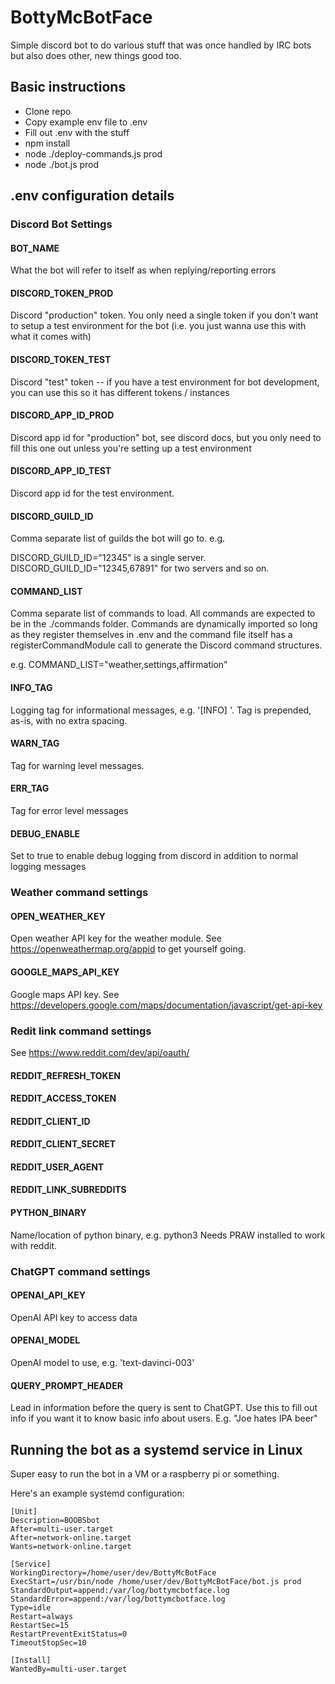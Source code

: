 # BottyMcBotFace

Simple discord bot to do various stuff that was once handled by IRC bots but also does other, new things good too.

## Basic instructions
- Clone repo
- Copy example env file to .env
- Fill out .env with the stuff
- npm install
- node ./deploy-commands.js prod
- node ./bot.js prod

## .env configuration details

### Discord Bot Settings

#### BOT_NAME
What the bot will refer to itself as when replying/reporting errors

#### DISCORD_TOKEN_PROD
Discord "production" token.  You only need a single token if you don't want to setup a test environment for the bot (i.e. you just wanna use this with what it comes with)

#### DISCORD_TOKEN_TEST
Discord "test" token -- if you have a test environment for bot development, you can use this so it has different tokens / instances

#### DISCORD_APP_ID_PROD
Discord app id for "production" bot, see discord docs, but you only need to fill this one out unless you're setting up a test environment

#### DISCORD_APP_ID_TEST
Discord app id for the test environment.

#### DISCORD_GUILD_ID
Comma separate list of guilds the bot will go to.  e.g.

DISCORD_GUILD_ID="12345" is a single server.  
DISCORD_GUILD_ID="12345,67891" for two servers and so on.

#### COMMAND_LIST
Comma separate list of commands to load.  All commands are expected to be in the ./commands folder.  Commands are dynamically imported so long as they register themselves in .env and the command file itself has a registerCommandModule call to generate the Discord command structures.

e.g. COMMAND_LIST="weather,settings,affirmation"

#### INFO_TAG
Logging tag for informational messages, e.g. '[INFO] '.  Tag is prepended, as-is, with no extra spacing.

#### WARN_TAG
Tag for warning level messages.

#### ERR_TAG
Tag for error level messages

#### DEBUG_ENABLE
Set to true to enable debug logging from discord in addition to normal logging messages

### Weather command settings

#### OPEN_WEATHER_KEY
Open weather API key for the weather module.  See https://openweathermap.org/appid to get yourself going.

#### GOOGLE_MAPS_API_KEY
Google maps API key.  See https://developers.google.com/maps/documentation/javascript/get-api-key

### Redit link command settings

See https://www.reddit.com/dev/api/oauth/

#### REDDIT_REFRESH_TOKEN
#### REDDIT_ACCESS_TOKEN
#### REDDIT_CLIENT_ID
#### REDDIT_CLIENT_SECRET
#### REDDIT_USER_AGENT
#### REDDIT_LINK_SUBREDDITS

#### PYTHON_BINARY
Name/location of python binary, e.g. python3  Needs PRAW installed to work with reddit.

### ChatGPT command settings

#### OPENAI_API_KEY
OpenAI API key to access data

#### OPENAI_MODEL
OpenAI model to use, e.g. 'text-davinci-003'

#### QUERY_PROMPT_HEADER
Lead in information before the query is sent to ChatGPT.  Use this to fill out info if you want it to know basic info about users. E.g. "Joe hates IPA beer"

## Running the bot as a systemd service in Linux
Super easy to run the bot in a VM or a raspberry pi or something.

Here's an example systemd configuration:
```
[Unit]
Description=BOOBSbot
After=multi-user.target
After=network-online.target
Wants=network-online.target

[Service]
WorkingDirectory=/home/user/dev/BottyMcBotFace
ExecStart=/usr/bin/node /home/user/dev/BottyMcBotFace/bot.js prod
StandardOutput=append:/var/log/bottymcbotface.log
StandardError=append:/var/log/bottymcbotface.log
Type=idle
Restart=always
RestartSec=15
RestartPreventExitStatus=0
TimeoutStopSec=10

[Install]
WantedBy=multi-user.target
```
